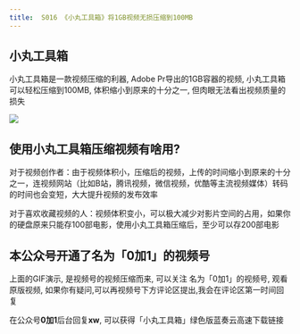 ```yaml
---
title:  S016 《小丸工具箱》将1GB视频无损压缩到100MB
---
```


## 小丸工具箱

小丸工具箱是一款视频压缩的利器, Adobe Pr导出的1GB容器的视频, 小丸工具箱可以轻松压缩到100MB, 体积缩小到原来的十分之一, 但肉眼无法看出视频质量的损失

![](https://www.v2fy.com/asset/soft-000016-xiaowan/00xiaow.gif)


## 使用小丸工具箱压缩视频有啥用?

对于视频创作者：由于视频体积小，压缩后的视频，上传的时间缩小到原来的十分之一，连视频网站（比如B站，腾讯视频，微信视频，优酷等主流视频媒体）转码的时间也会变短，大大提升视频的发布效率

对于喜欢收藏视频的人：视频体积变小，可以极大减少对影片空间的占用，如果你的硬盘原来只能存100部电影，使用小丸工具箱压缩后，至少可以存200部电影



## 本公众号开通了名为「0加1」的视频号

上面的GIF演示, 是视频号的视频压缩而来, 可以关注 名为「0加1」的视频号, 观看原版视频, 如果你有疑问,可以再视频号下方评论区提出,我会在评论区第一时间回复


在公众号**0加1**后台回复**xw**, 可以获得「小丸工具箱」绿色版蓝奏云高速下载链接